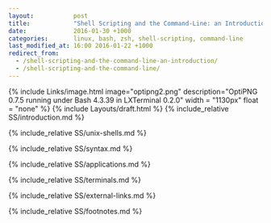 ```yaml
---
layout:           post
title:            "Shell Scripting and the Command-Line: an Introduction"
date:             2016-01-30 +1000
categories:       linux, bash, zsh, shell-scripting, command-line
last_modified_at: 16:00 2016-01-22 +1000
redirect_from:
  - /shell-scripting-and-the-command-line-an-introduction/
  - /shell-scripting-and-the-command-line/
---
```


{% include Links/image.html image="optipng2.png" description="OptiPNG 0.7.5 running under Bash 4.3.39 in LXTerminal 0.2.0" width = "1130px" float = "none" %}
{% include Layouts/draft.html %}
{% include_relative SS/introduction.md %}

{% include_relative SS/unix-shells.md %}

{% include_relative SS/syntax.md %}

{% include_relative SS/applications.md %}

{% include_relative SS/terminals.md %}

{% include_relative SS/external-links.md %}

{% include_relative SS/footnotes.md %}
